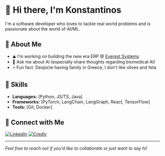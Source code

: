 # 👋 Hi there, I'm Konstantinos

I'm a software developer who loves to tackle real world problems and is passionate about the world of AI/ML.

## 🚀 About Me

- ⛰️ I’m working on building the new era ERP @ [Everest Systems](https://www.everest-systems.com/)
- 💬 Ask me about AI (especially share thoughts regarding biomedical AI)
- ⚡ Fun fact: Despicte having family in Greece, I don't like olives and feta 

## 🔧 Skills

- **Languages:** [Python, JS/TS, Java]
- **Frameworks:** [PyTorch, LangChain, LangGraph, React, TensorFlow]
- **Tools:** [Git, Docker]

## 🔗 Connect with Me

[![LinkedIn](https://img.shields.io/badge/-LinkedIn-0e76a8?style=flat&logo=Linkedin&logoColor=white)](https://www.linkedin.com/in/konstantinos-papa-a70b05149/)
[![Credly](https://img.shields.io/badge/Credly-Credly?style=flat&logo=Credly&logoColor=white&labelColor=orange&color=orange)](https://www.credly.com/users/konsti_papa)

---

*Feel free to reach out if you'd like to collaborate or just want to say hi!*

